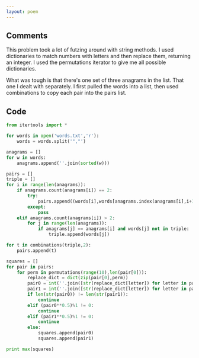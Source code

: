 ```yaml
---
layout: poem
---
```


## Comments

This problem took a lot of futzing around with string methods. I used
dictionaries to match numbers with letters and then replace them, returning an
integer. I used the permutations iterator to give me all possible dictionaries.

What was tough is that there's one set of three anagrams in the list. That one
I dealt with separately. I first pulled the words into a list, then used
combinations to copy each pair into the pairs list.

## Code

```python
from itertools import *

for words in open('words.txt','r'):
	words = words.split('","')

anagrams = []
for w in words:
	anagrams.append(''.join(sorted(w)))

pairs = []
triple = []
for i in range(len(anagrams)):
	if anagrams.count(anagrams[i]) == 2:
		try:
			pairs.append((words[i],words[anagrams.index(anagrams[i],i+1)]))
		except:
			pass
	elif anagrams.count(anagrams[i]) > 2:
		for j in range(len(anagrams)):
			if anagrams[j] == anagrams[i] and words[j] not in triple:
				triple.append(words[j])

for t in combinations(triple,2):
	pairs.append(t)

squares = []
for pair in pairs:
	for perm in permutations(range(10),len(pair[0])):
		replace_dict = dict(zip(pair[0],perm))
		pair0 = int(''.join([str(replace_dict[letter]) for letter in pair[0]]))
		pair1 = int(''.join([str(replace_dict[letter]) for letter in pair[1]]))
		if len(str(pair0)) != len(str(pair1)):
			continue
		elif (pair0**0.5)%1 != 0:
			continue
		elif (pair1**0.5)%1 != 0:
			continue
		else:
			squares.append(pair0)
			squares.append(pair1)

print max(squares)
```
